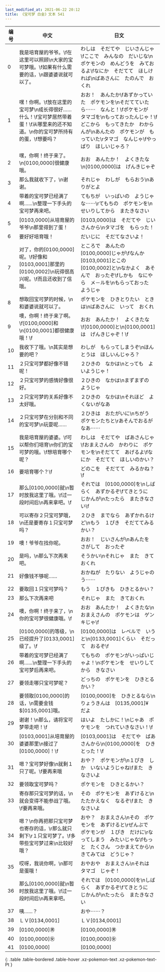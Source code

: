 ```yaml
---
last_modified_at: 2021-06-22 20:12
title: 《宝可梦 白金》文本 541
---
```

| 编号 | 中文 | 日文 |
| ---- | ---- | ---- |
| 0 | 我是培育屋的爷爷。\f在这里可以照顾\n大家的宝可梦哦。\f如果有什么需要的话，\n跟婆婆说就可以了。 | わしは　そだてや　じいさんじゃ\fここで　みんなの　だいじな\nポケモンの　めんどうを　みておるよ\fなにか　そだてて　ほしければ\nばあさんに　たのんで　おくれ |
| 1 | 嘿！你啊。\f放在这里的宝可梦\n成长得很好……什么！\f宝可梦居然带着蛋！\f从哪里来的还不知道。\n你的宝可梦所持有的蛋，\f想要吗？ | おお！　あんたか\fあずかっていた　ポケモンを\nそだてていたら⋯⋯　なんと！\fポケモンが　タマゴを\nもっておったんじゃ！\fどこから　もってきたか　わからんが\nあんたの　ポケモンが　もっていた\rタマゴ　なんじゃ\fやっぱり　ほしいじゃろ？ |
| 2 | 嘿，你啊！终于来了。\n[0100,0000]很健康哦。 | おお　あんたか！　よくきたな\n[0100,0000]は　げんきじゃぞ |
| 3 | 那么我就收下了，\n谢谢。 | それじゃ　わしが　もらおう\nありがとよ |
| 4 | 带着的宝可梦已经满了啊……\n整理一下手头的宝可梦再来吧。 | てもちが　いっぱいの　ようじゃな⋯⋯\rてもちの　ポケモンを\nせいりしてから　またきなさい |
| 5 | [0103,0000]从培育屋的爷爷\n那里得到了蛋！ | [0103,0000]は　そだてや　じいさんから\nタマゴを　もらった！ |
| 6 | 要好好培育哦！ | だいじに　そだてなさいよ！ |
| 7 | 对了，你的[0100,0000]呢。\f好像和[0103,0001]那里的[0100,0002]\n玩得很高兴呢。\f而且还收到了信哦。 | ところで　あんたの　[0100,0000]じゃが\fなんか　[0103,0001]とこの　[0100,0002]と\nなかよく　あそんで　おったぞ\fしかも　なにやら　メ－ルを\nもらっておった　ようじゃ |
| 8 | 想取回宝可梦的时候，\n和婆婆说就可以了。 | ポケモンを　ひきとりたい　ときは\nばあさんに　いって　おくれ |
| 9 | 噢，你啊！终于来了啊。\f[0100,0000]和\n[0100,0001]都很健康哦！\f | おお　あんたか！　よくきたな\f[0100,0000]と\n[0100,0001]は　げんきじゃぞ！\f |
| 10 | 我收下了哦。\n其实是想要的吧？ | わしが　もらってしまうぞ\nほんとうは　ほしいんじゃろ？ |
| 11 | ２只宝可梦都好像不错呢！ | ２ひきの　なかは\nとっても　よいようじゃ！ |
| 12 | ２只宝可梦的感情好像很好。 | ２ひきの　なかは\nまずまずの　ようじゃ |
| 13 | ２只宝可梦的关系好像不太好哦。 | ２ひきの　なかは\nそれほど　よくないがなあ |
| 14 | ２只宝可梦在分别和不同的宝可梦\n玩耍呢…… | ２ひきは　おたがいに\nちがう　ポケモンたちと\rあそんでおるがなあ⋯⋯ |
| 15 | 我是培育屋的婆婆。\f可以帮你们培育\n你们的宝可梦的哦。\f想培育哪个呢？ | わしは　そだてや　ばあさんじゃ\fおまえさんの　かわりに　ポケモンを\nそだてて　あげるよ\fなにか　そだてて　ほしいのかい？ |
| 16 | 要培育哪个？\f | どのこを　そだてて　みるかね？\f |
| 17 | 那么[0100,0000]就\n暂时放我这里了哦。\f过一段时间后\n再来拿吧。\f | それでは　[0100,0000]を\nしばらく　あずかるぞ\fてきとうに　じかんが\nたったら　またきなさい\f |
| 18 | 可以寄存２只宝可梦哦，\n还是要寄存１只宝可梦吗？ | ２ひき　までなら　あずかれるけど\nもう　１ぴき　そだててみるかい？ |
| 19 | 噢！爷爷在找你呢。 | おお！　じいさんが\nあんたを　さがして　おったぞ |
| 20 | 是吗，\n那么下次再来吧。 | そうかい\nそれじゃ　また　きておくれ |
| 21 | 好像钱不够呢…… | おかねが　たりない　ようじゃのう⋯⋯ |
| 22 | 要取回１只宝可梦吗？ | もう　１ぴきも　ひきとるかい？ |
| 23 | 那么下次再来吧 | それじゃ　また　きておくれ |
| 24 | 噢，你啊！终于来了，\n你的宝可梦很健康哦。\f | おお　あんたか！　よくきたな\nおまえさんの　ポケモンは　ゲンキじゃ\f |
| 25 | [0100,0000]的等级，\n已经提升了[0133,0001]级了。\f | [0100,0000]は　レベルで　いうと\n[0133,0001]くらい　そだって　おるぞ\f |
| 26 | 带着的宝可梦已经满了啊……\n整理一下手头的宝可梦后再来吧。 | てもちの　ポケモンがいっぱいじゃよ！\nポケモンを　せいりしてから　きなさい |
| 27 | 要领走哪只宝可梦呢？ | どっちの　ポケモンを　ひきとるかい？ |
| 28 | 要领取[0100,0000]的话，\n需要金钱$[0135,0001]哦。 | [0100,0000]を　ひきとるなら\nりょうきんは　[0135,0001]¥　だよ |
| 29 | 谢谢！\n那么，请将宝可梦带走吧！\f | はいよ　たしかに！\nじゃあ　ポケモンを　つれていきなさい！\f |
| 30 | [0103,0001]从培育屋的婆婆那里\n接过了[0100,0000]！\f | [0103,0001]は　そだてや　ばあさんから\n[0100,0000]を　ひきとった！\f |
| 31 | 嗯？宝可梦好像\n就剩１只了呢。\f要再来哦 | おや？　ポケモンが\n１ぴき　しか　いないようじゃね\fまた　きなさいよ |
| 32 | 要领取宝可梦吗？ | ポケモンを　ひきとるかい？ |
| 33 | 寄存那只宝可梦的话，\n就会变得不能参战了哦。\f要再来哦。 | その　ポケモンを　あずけると\nたたかえなく　なるぞ\fまた　きなさいよ |
| 34 | 嗯？\n你再把那只宝可梦也寄存的话，\r那么就只剩下\r１只宝可梦了。\f多带些宝可梦过来\n比较好哦？ | おや？　おまえさん\nその　ポケモンを　あずけると\rぜんぶで　ポケモンが　１ぴき　だけに\rなってしまう　みたいじゃな\fもっと　たくさん　つかまえてから\nきてみては　どうじゃ？ |
| 35 | 哎呀，我说你啊，\n那可是蛋哦！ | おやおや　おまえさん\nそれは　タマゴ　じゃぞ！ |
| 36 | 那么[0100,0000]就\n暂时放我这里了哦。\f过一段时间后\n再来拿吧。 | それでは　[0100,0000]を\nしばらく　あずかるぞ\fてきとうに　じかんが\nたったら　またきなさい |
| 37 | 咦……？ | おや⋯⋯？ |
| 38 | ＬＶ[0134,0001] | ＬＶ[0134,0001] |
| 39 | [0100,0000]㊚ | [0100,0000]㊚ |
| 40 | [0100,0000]㊛ | [0100,0000]㊛ |
| 41 | [0100,0000] | [0100,0000] |
{: .table .table-bordered .table-hover .xz-pokemon-text .xz-pokemon-text-Pt }
